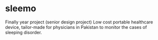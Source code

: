 # sleemo
Finally year project (senior design project)
Low cost portable healthcare device, tailor-made for physicians in Pakistan to monitor the cases of sleeping disorder.
